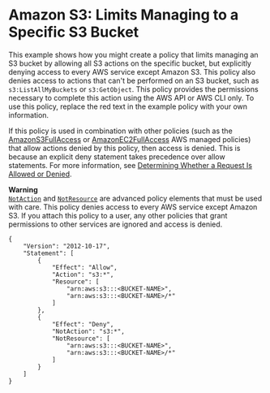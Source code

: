 # Amazon S3: Limits Managing to a Specific S3 Bucket<a name="reference_policies_examples_s3_deny-except-bucket"></a>

This example shows how you might create a policy that limits managing an S3 bucket by allowing all S3 actions on the specific bucket, but explicitly denying access to every AWS service except Amazon S3\. This policy also denies access to actions that can't be performed on an S3 bucket, such as `s3:ListAllMyBuckets` or `s3:GetObject`\. This policy provides the permissions necessary to complete this action using the AWS API or AWS CLI only\. To use this policy, replace the red text in the example policy with your own information\.

If this policy is used in combination with other policies \(such as the [AmazonS3FullAccess](https://aws-iam-console-beta-dev2.integ.amazon.com/iam/home#policies/arn:aws:iam::aws:policy/AmazonS3FullAccess) or [AmazonEC2FullAccess](https://aws-iam-console-beta-dev2.integ.amazon.com/iam/home#policies/arn:aws:iam::aws:policy/AmazonEC2FullAccess) AWS managed policies\) that allow actions denied by this policy, then access is denied\. This is because an explicit deny statement takes precedence over allow statements\. For more information, see [Determining Whether a Request Is Allowed or Denied](reference_policies_evaluation-logic.md#policy-eval-denyallow)\.

**Warning**  
[`NotAction`](reference_policies_elements_notaction.md) and [`NotResource`](reference_policies_elements_notresource.md) are advanced policy elements that must be used with care\. This policy denies access to every AWS service except Amazon S3\. If you attach this policy to a user, any other policies that grant permissions to other services are ignored and access is denied\.

```
{
    "Version": "2012-10-17",
    "Statement": [
        {
            "Effect": "Allow",
            "Action": "s3:*",
            "Resource": [
                "arn:aws:s3:::<BUCKET-NAME>",
                "arn:aws:s3:::<BUCKET-NAME>/*"
            ]
        },
        {
            "Effect": "Deny",
            "NotAction": "s3:*",
            "NotResource": [
                "arn:aws:s3:::<BUCKET-NAME>",
                "arn:aws:s3:::<BUCKET-NAME>/*"
            ]
        }
    ]
}
```